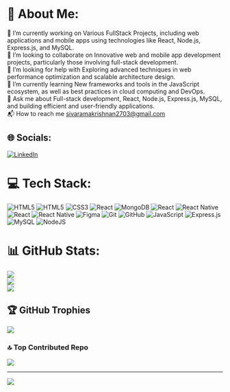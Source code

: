 # 💫 About Me:
🔭 I’m currently working on Various FullStack Projects, including web applications and mobile apps using technologies like React, Node.js, Express.js, and MySQL.<br>👯 I’m looking to collaborate on Innovative web and mobile app development projects, particularly those involving full-stack development.<br>🤝 I’m looking for help with Exploring advanced techniques in web performance optimization and scalable architecture design.<br>🌱 I’m currently learning New frameworks and tools in the JavaScript ecosystem, as well as best practices in cloud computing and DevOps.<br>💬 Ask me about Full-stack development, React, Node.js, Express.js, MySQL, and building efficient and user-friendly applications.<br>📬 How to reach me sivaramakrishnan2703@gmail.com


## 🌐 Socials:
[![LinkedIn](https://img.shields.io/badge/LinkedIn-%230077B5.svg?logo=linkedin&logoColor=white)](https://linkedin.com/in/https://linkedin.com/in/https://www.linkedin.com/in/sivaramakrishnan-d) 

# 💻 Tech Stack:
![HTML5](https://img.shields.io/badge/html5-%23E34F26.svg?style=plastic&logo=html5&logoColor=white) ![HTML5](https://img.shields.io/badge/html5-%23E34F26.svg?style=plastic&logo=html5&logoColor=white) ![CSS3](https://img.shields.io/badge/css3-%231572B6.svg?style=plastic&logo=css3&logoColor=white) ![React](https://img.shields.io/badge/react-%2320232a.svg?style=plastic&logo=react&logoColor=%2361DAFB) ![MongoDB](https://img.shields.io/badge/MongoDB-%234ea94b.svg?style=plastic&logo=mongodb&logoColor=white) ![React](https://img.shields.io/badge/react-%2320232a.svg?style=plastic&logo=react&logoColor=%2361DAFB) ![React Native](https://img.shields.io/badge/react_native-%2320232a.svg?style=plastic&logo=react&logoColor=%2361DAFB) ![React](https://img.shields.io/badge/react-%2320232a.svg?style=plastic&logo=react&logoColor=%2361DAFB) ![React Native](https://img.shields.io/badge/react_native-%2320232a.svg?style=plastic&logo=react&logoColor=%2361DAFB) ![Figma](https://img.shields.io/badge/figma-%23F24E1E.svg?style=plastic&logo=figma&logoColor=white) ![Git](https://img.shields.io/badge/git-%23F05033.svg?style=plastic&logo=git&logoColor=white) ![GitHub](https://img.shields.io/badge/github-%23121011.svg?style=plastic&logo=github&logoColor=white) ![JavaScript](https://img.shields.io/badge/javascript-%23323330.svg?style=plastic&logo=javascript&logoColor=%23F7DF1E) ![Express.js](https://img.shields.io/badge/express.js-%23404d59.svg?style=plastic&logo=express&logoColor=%2361DAFB) ![MySQL](https://img.shields.io/badge/mysql-4479A1.svg?style=plastic&logo=mysql&logoColor=white) ![NodeJS](https://img.shields.io/badge/node.js-6DA55F?style=plastic&logo=node.js&logoColor=white)
# 📊 GitHub Stats:
![](https://github-readme-stats.vercel.app/api?username=srk-sivaramakrishnan&theme=neon&hide_border=false&include_all_commits=true&count_private=true)<br/>
![](https://github-readme-streak-stats.herokuapp.com/?user=srk-sivaramakrishnan&theme=neon&hide_border=false)<br/>
![](https://github-readme-stats.vercel.app/api/top-langs/?username=srk-sivaramakrishnan&theme=neon&hide_border=false&include_all_commits=true&count_private=true&layout=compact)

## 🏆 GitHub Trophies
![](https://github-profile-trophy.vercel.app/?username=srk-sivaramakrishnan&theme=neon&no-frame=false&no-bg=true&margin-w=4)

### 🔝 Top Contributed Repo
![](https://github-contributor-stats.vercel.app/api?username=srk-sivaramakrishnan&limit=5&theme=neon&combine_all_yearly_contributions=true)

---
[![](https://visitcount.itsvg.in/api?id=srk-sivaramakrishnan&icon=9&color=0)](https://visitcount.itsvg.in)

<!-- Proudly created with GPRM ( https://gprm.itsvg.in ) -->

